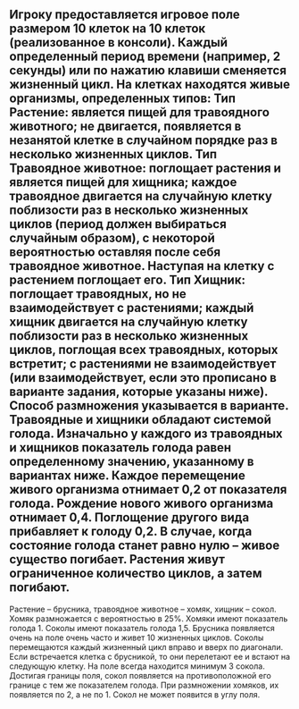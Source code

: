 Игроку предоставляется игровое поле размером 10 клеток на 10 клеток 
(реализованное в консоли). Каждый определенный период времени 
(например, 2 секунды) или по нажатию клавиши сменяется жизненный цикл. 
На клетках находятся живые организмы, определенных типов:
Тип Растение: является пищей для травоядного животного; не 
двигается, появляется в незанятой клетке в случайном порядке раз в 
несколько жизненных циклов.
Тип Травоядное животное: поглощает растения и является пищей для 
хищника; каждое травоядное двигается на случайную клетку 
поблизости раз в несколько жизненных циклов (период должен 
выбираться случайным образом), с некоторой вероятностью оставляя 
после себя травоядное животное. Наступая на клетку с растением 
поглощает его.
Тип Хищник: поглощает травоядных, но не взаимодействует с 
растениями; каждый хищник двигается на случайную клетку 
поблизости раз в несколько жизненных циклов, поглощая всех 
травоядных, которых встретит; с растениями не взаимодействует (или 
взаимодействует, если это прописано в варианте задания, которые 
указаны ниже). Способ размножения указывается в варианте.
Травоядные и хищники обладают системой голода. Изначально у 
каждого из травоядных и хищников показатель голода равен определенному 
значению, указанному в вариантах ниже. Каждое перемещение живого 
организма отнимает 0,2 от показателя голода. Рождение нового живого 
организма отнимает 0,4. Поглощение другого вида прибавляет к голоду 0,2. 
В случае, когда состояние голода станет равно нулю – живое существо 
погибает.
Растения живут ограниченное количество циклов, а затем погибают.
------------------------------------------------------------------
Растение – брусника, травоядное животное – хомяк, 
хищник – сокол. Хомяк размножается с вероятностью в 25%. Хомяки имеют 
показатель голода 1. Соколы имеют показатель голода 1,5. Брусника 
появляется очень на поле очень часто и живет 10 жизненных циклов. 
Соколы перемещаются каждый жизненный цикл вправо и вверх по 
диагонали. Если встречается клетка с брусникой, то они перелетают ее и 
встают на следующую клетку. На поле всегда находится минимум 3 сокола.
Достигая границы поля, сокол появляется на противоположной его границе с 
тем же показателем голода. При размножении хомяков, их появляется по 2, а 
не по 1. Сокол не может появится в углу поля.
